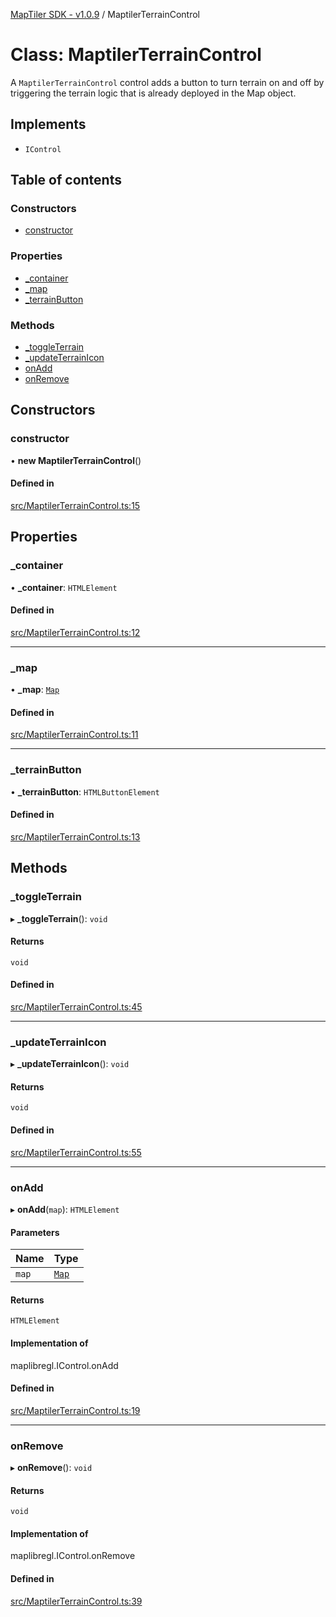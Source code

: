 [MapTiler SDK - v1.0.9](../README.md) / MaptilerTerrainControl

# Class: MaptilerTerrainControl

A `MaptilerTerrainControl` control adds a button to turn terrain on and off
by triggering the terrain logic that is already deployed in the Map object.

## Implements

- `IControl`

## Table of contents

### Constructors

- [constructor](MaptilerTerrainControl.md#constructor)

### Properties

- [\_container](MaptilerTerrainControl.md#_container)
- [\_map](MaptilerTerrainControl.md#_map)
- [\_terrainButton](MaptilerTerrainControl.md#_terrainbutton)

### Methods

- [\_toggleTerrain](MaptilerTerrainControl.md#_toggleterrain)
- [\_updateTerrainIcon](MaptilerTerrainControl.md#_updateterrainicon)
- [onAdd](MaptilerTerrainControl.md#onadd)
- [onRemove](MaptilerTerrainControl.md#onremove)

## Constructors

### constructor

• **new MaptilerTerrainControl**()

#### Defined in

[src/MaptilerTerrainControl.ts:15](https://github.com/maptiler/maptiler-sdk-js/blob/ca6a5a1/src/MaptilerTerrainControl.ts#L15)

## Properties

### \_container

• **\_container**: `HTMLElement`

#### Defined in

[src/MaptilerTerrainControl.ts:12](https://github.com/maptiler/maptiler-sdk-js/blob/ca6a5a1/src/MaptilerTerrainControl.ts#L12)

___

### \_map

• **\_map**: [`Map`](Map.md)

#### Defined in

[src/MaptilerTerrainControl.ts:11](https://github.com/maptiler/maptiler-sdk-js/blob/ca6a5a1/src/MaptilerTerrainControl.ts#L11)

___

### \_terrainButton

• **\_terrainButton**: `HTMLButtonElement`

#### Defined in

[src/MaptilerTerrainControl.ts:13](https://github.com/maptiler/maptiler-sdk-js/blob/ca6a5a1/src/MaptilerTerrainControl.ts#L13)

## Methods

### \_toggleTerrain

▸ **_toggleTerrain**(): `void`

#### Returns

`void`

#### Defined in

[src/MaptilerTerrainControl.ts:45](https://github.com/maptiler/maptiler-sdk-js/blob/ca6a5a1/src/MaptilerTerrainControl.ts#L45)

___

### \_updateTerrainIcon

▸ **_updateTerrainIcon**(): `void`

#### Returns

`void`

#### Defined in

[src/MaptilerTerrainControl.ts:55](https://github.com/maptiler/maptiler-sdk-js/blob/ca6a5a1/src/MaptilerTerrainControl.ts#L55)

___

### onAdd

▸ **onAdd**(`map`): `HTMLElement`

#### Parameters

| Name | Type |
| :------ | :------ |
| `map` | [`Map`](Map.md) |

#### Returns

`HTMLElement`

#### Implementation of

maplibregl.IControl.onAdd

#### Defined in

[src/MaptilerTerrainControl.ts:19](https://github.com/maptiler/maptiler-sdk-js/blob/ca6a5a1/src/MaptilerTerrainControl.ts#L19)

___

### onRemove

▸ **onRemove**(): `void`

#### Returns

`void`

#### Implementation of

maplibregl.IControl.onRemove

#### Defined in

[src/MaptilerTerrainControl.ts:39](https://github.com/maptiler/maptiler-sdk-js/blob/ca6a5a1/src/MaptilerTerrainControl.ts#L39)
